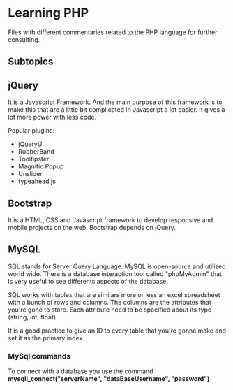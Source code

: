 # Learning PHP

Files with different commentaries related to the PHP language for further consulting.

## Subtopics

## jQuery
It is a Javascript Framework. And the main purpose of this framework is to make this that are a little bit complicated in Javascript a lot easier. It gives a lot more power with less code.

Popular plugins:
* jQueryUI
* RubberBand
* Tooltipster
* Magnific Popup
* Unslider
* typeahead.js

## Bootstrap
It is a HTML, CSS and Javascript framework to develop responsive and mobile projects on the web. Bootstrap depends on jQuery.

## MySQL
SQL stands for Server Query Language. MySQL is open-source and utilized world wide. There is a database interaction tool called "phpMyAdmin" that is very useful to see differents aspects of the database.

SQL works with tables that are similars more or less an excel spreadsheet with a bunch of rows and columns. The columns are the attributes that you're gone to store. Each attribute need to be specified about its type (string, int, float).

It is a good practice to give an ID to every table that you're gonna make and set it as the primary index.

### MySql commands
To connect with a database you use the command __mysqli_connect("serverName", "dataBaseUsername", "password")__